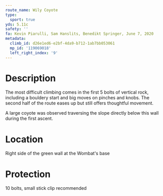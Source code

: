 ```yaml
---
route_name: Wily Coyote
type:
  sport: true
yds: 5.11c
safety: ''
fa: Kevin Piarulli, Sam Hanslits, Benedikt Springer, June 7, 2020
metadata:
  climb_id: d26e1ed6-e2bf-4da9-b712-1ab7bb053061
  mp_id: '119069018'
  left_right_index: '9'
---
```

# Description
The most difficult climbing comes in the first 5 bolts of vertical rock, including a bouldery start and big moves on pinches and knobs. The second half of the route eases up but still offers thoughtful movement.

A large coyote was observed traversing the slope directly below this wall during the first ascent.

# Location
Right side of the green wall at the Wombat's base

# Protection
10 bolts, small stick clip recommended
